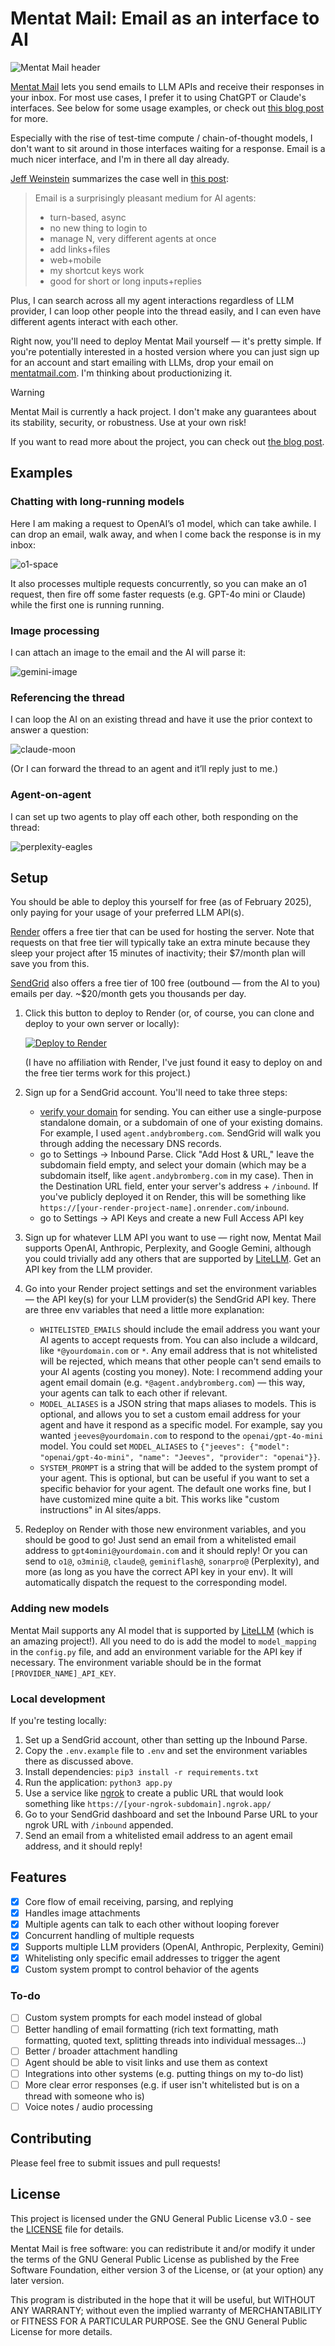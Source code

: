 # Mentat Mail: Email as an interface to AI

![Mentat Mail header](https://andybromberg.com/assets/images/generated/mentat-mail/header-1228-50860c42d.webp)

[Mentat Mail](https://mentatmail.com) lets you send emails to LLM APIs and receive their responses in your inbox. For most use cases, I prefer it to using ChatGPT or Claude's interfaces. See below for some usage examples, or check out [this blog post](https://andybromberg.com/mentat-mail) for more.

Especially with the rise of test-time compute / chain-of-thought models, I don't want to sit around in those interfaces waiting for a response. Email is a much nicer interface, and I'm in there all day already. 

[Jeff Weinstein](https://x.com/jeff_weinstein) summarizes the case well in [this post](https://x.com/jeff_weinstein/status/1891616818336330155):

> Email is a surprisingly pleasant medium for AI agents:
> - turn-based, async
> - no new thing to login to
> - manage N, very different agents at once
> - add links+files
> - web+mobile
> - my shortcut keys work
> - good for short or long inputs+replies

Plus, I can search across all my agent interactions regardless of LLM provider, I can loop other people into the thread easily, and I can even have different agents interact with each other.

Right now, you'll need to deploy Mentat Mail yourself — it's pretty simple. If you're potentially interested in a hosted version where you can just sign up for an account and start emailing with LLMs, drop your email on [mentatmail.com](https://mentatmail.com). I'm thinking about productionizing it.

> [!WARNING]
> Mentat Mail is currently a hack project. I don't make any guarantees about its stability, security, or robustness. Use at your own risk!

If you want to read more about the project, you can check out [the blog post](https://andybromberg.com/mentat-mail).

## Examples

### Chatting with long-running models

Here I am making a request to OpenAI’s o1 model, which can take awhile. I can drop an email, walk away, and when I come back the response is in my inbox:

![o1-space](https://andybromberg.com/assets/images/generated/mentat-mail/o1-space-1196-0d73229a7.webp)

It also processes multiple requests concurrently, so you can make an o1 request, then fire off some faster requests (e.g. GPT-4o mini or Claude) while the first one is running running.

### Image processing

I can attach an image to the email and the AI will parse it:

![gemini-image](https://andybromberg.com/assets/images/generated/mentat-mail/gemini-image-1200-db7e34436.webp)

### Referencing the thread

I can loop the AI on an existing thread and have it use the prior context to answer a question:

![claude-moon](https://andybromberg.com/assets/images/generated/mentat-mail/claude-moon-1198-a0f4dfeb9.webp)

(Or I can forward the thread to an agent and it’ll reply just to me.)

### Agent-on-agent

I can set up two agents to play off each other, both responding on the thread:

![perplexity-eagles](https://andybromberg.com/assets/images/generated/mentat-mail/perplexity-eagles-1189-47bb7c829.webp)

## Setup

You should be able to deploy this yourself for free (as of February 2025), only paying for your usage of your preferred LLM API(s). 

[Render](https://render.com/) offers a free tier that can be used for hosting the server. Note that requests on that free tier will typically take an extra minute because they sleep your project after 15 minutes of inactivity; their $7/month plan will save you from this. 

[SendGrid](https://sendgrid.com/) also offers a free tier of 100 free (outbound — from the AI to you) emails per day. ~$20/month gets you thousands per day.

1. Click this button to deploy to Render (or, of course, you can clone and deploy to your own server or locally):

   [![Deploy to Render](https://render.com/images/deploy-to-render-button.svg)](https://render.com/deploy?repo=https://github.com/abromberg/mentat-mail)

   (I have no affiliation with Render, I've just found it easy to deploy on and the free tier terms work for this project.)

2. Sign up for a SendGrid account. You'll need to take three steps:
   - [verify your domain](https://app.sendgrid.com/settings/sender_auth/domains) for sending. You can either use a single-purpose standalone domain, or a subdomain of one of your existing domains. For example, I used `agent.andybromberg.com`. SendGrid will walk you through adding the necessary DNS records.
   - go to Settings -> Inbound Parse. Click "Add Host & URL," leave the subdomain field empty, and select your domain (which may be a subdomain itself, like `agent.andybromberg.com` in my case). Then in the Destination URL field, enter your server's address + `/inbound`. If you've publicly deployed it on Render, this will be something like `https://[your-render-project-name].onrender.com/inbound`. 
   - go to Settings -> API Keys and create a new Full Access API key

3. Sign up for whatever LLM API you want to use — right now, Mentat Mail supports OpenAI, Anthropic, Perplexity, and Google Gemini, although you could trivially add any others that are supported by [LiteLLM](https://www.litellm.ai/). Get an API key from the LLM provider.

4. Go into your Render project settings and set the environment variables — the API key(s) for your LLM provider(s) the SendGrid API key. There are three env variables that need a little more explanation:
   - `WHITELISTED_EMAILS` should include the email address you want your AI agents to accept requests from. You can also include a wildcard, like `*@yourdomain.com` or `*`. Any email address that is not whitelisted will be rejected, which means that other people can't send emails to your AI agents (costing you money). Note: I recommend adding your agent email domain (e.g. `*@agent.andybromberg.com`) — this way, your agents can talk to each other if relevant.
   - `MODEL_ALIASES` is a JSON string that maps aliases to models. This is optional, and allows you to set a custom email address for your agent and have it respond as a specific model. For example, say you wanted `jeeves@yourdomain.com` to respond to the `openai/gpt-4o-mini` model. You could set `MODEL_ALIASES` to `{"jeeves": {"model": "openai/gpt-4o-mini", "name": "Jeeves", "provider": "openai"}}`.
   - `SYSTEM_PROMPT` is a string that will be added to the system prompt of your agent. This is optional, but can be useful if you want to set a specific behavior for your agent. The default one works fine, but I have customized mine quite a bit. This works like "custom instructions" in AI sites/apps.

5. Redeploy on Render with those new environment variables, and you should be good to go! Just send an email from a whitelisted email address to `gpt4omini@yourdomain.com` and it should reply! Or you can send to `o1@`, `o3mini@`, `claude@`, `geminiflash@`, `sonarpro@` (Perplexity), and more (as long as you have the correct API key in your env). It will automatically dispatch the request to the corresponding model.

### Adding new models

Mentat Mail supports any AI model that is supported by [LiteLLM](https://www.litellm.ai/) (which is an amazing project!). All you need to do is add the model to `model_mapping` in the `config.py` file, and add an environment variable for the API key if necessary. The environment variable should be in the format `[PROVIDER_NAME]_API_KEY`.

### Local development

If you're testing locally:

1. Set up a SendGrid account, other than setting up the Inbound Parse.
2. Copy the `.env.example` file to `.env` and set the environment variables there as discussed above.
3. Install dependencies: `pip3 install -r requirements.txt`
4. Run the application: `python3 app.py`
5. Use a service like [ngrok](https://ngrok.com/) to create a public URL that would look something like `https://[your-ngrok-subdomain].ngrok.app/`
6. Go to your SendGrid dashboard and set the Inbound Parse URL to your ngrok URL with `/inbound` appended.
7. Send an email from a whitelisted email address to an agent email address, and it should reply!

## Features

- [x] Core flow of email receiving, parsing, and replying
- [x] Handles image attachments
- [x] Multiple agents can talk to each other without looping forever
- [x] Concurrent handling of multiple requests
- [x] Supports multiple LLM providers (OpenAI, Anthropic, Perplexity, Gemini)
- [x] Whitelisting only specific email addresses to trigger the agent
- [x] Custom system prompt to control behavior of the agents

### To-do
- [ ] Custom system prompts for each model instead of global
- [ ] Better handling of email formatting (rich text formatting, math formatting, quoted text, splitting threads into individual messages...)
- [ ] Better / broader attachment handling
- [ ] Agent should be able to visit links and use them as context
- [ ] Integrations into other systems (e.g. putting things on my to-do list)
- [ ] More clear error responses (e.g. if user isn't whitelisted but is on a thread with someone who is)
- [ ] Voice notes / audio processing

## Contributing

Please feel free to submit issues and pull requests!

## License

This project is licensed under the GNU General Public License v3.0 - see the [LICENSE](LICENSE) file for details.

Mentat Mail is free software: you can redistribute it and/or modify it under the terms of the GNU General Public License as published by the Free Software Foundation, either version 3 of the License, or (at your option) any later version.

This program is distributed in the hope that it will be useful, but WITHOUT ANY WARRANTY; without even the implied warranty of MERCHANTABILITY or FITNESS FOR A PARTICULAR PURPOSE. See the GNU General Public License for more details.